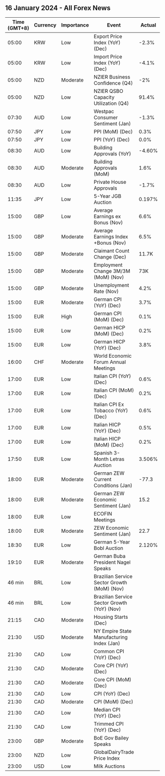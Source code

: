 ## 16 January 2024 - All Forex News

| Time (GMT+8) | Currency | Importance | Event | Actual | Forecast | Previous |
|------|----------|------------|-------|--------|----------|----------|
| 05:00 | KRW | Low | Export Price Index (YoY) (Dec) | -2.3% |  | -7.4% |
| 05:00 | KRW | Low | Import Price Index (YoY) (Dec) | -4.1% |  | -8.8% |
| 05:00 | NZD | Moderate | NZIER Business Confidence (Q4) | -2% |  | -52% |
| 05:00 | NZD | Low | NZIER QSBO Capacity Utilization (Q4) | 91.4% |  | 87.3% |
| 07:30 | AUD | Low | Westpac Consumer Sentiment (Jan) | -1.3% |  | 2.7% |
| 07:50 | JPY | Low | PPI (MoM) (Dec) | 0.3% | 0.0% | 0.3% |
| 07:50 | JPY | Low | PPI (YoY) (Dec) | 0.0% | -0.3% | 0.3% |
| 08:30 | AUD | Low | Building Approvals (YoY) | -4.60% | -4.60% | -5.50% |
| 08:30 | AUD | Moderate | Building Approvals (MoM) | 1.6% | 1.6% | 7.2% |
| 08:30 | AUD | Low | Private House Approvals | -1.7% | -1.7% | 2.9% |
| 11:35 | JPY | Low | 5-Year JGB Auction | 0.197% |  | 0.325% |
| 15:00 | GBP | Low | Average Earnings ex Bonus (Nov) | 6.6% | 6.6% | 7.2% |
| 15:00 | GBP | Moderate | Average Earnings Index +Bonus (Nov) | 6.5% | 6.8% | 7.2% |
| 15:00 | GBP | Moderate | Claimant Count Change (Dec) | 11.7K | 18.1K | 0.6K |
| 15:00 | GBP | Moderate | Employment Change 3M/3M (MoM) (Nov) | 73K | 50K | 55K |
| 15:00 | GBP | Moderate | Unemployment Rate (Nov) | 4.2% | 4.3% | 4.2% |
| 15:00 | EUR | Moderate | German CPI (YoY) (Dec) | 3.7% | 3.7% | 3.2% |
| 15:00 | EUR | High | German CPI (MoM) (Dec) | 0.1% | 0.1% | -0.4% |
| 15:00 | EUR | Low | German HICP (MoM) (Dec) | 0.2% | 0.2% | -0.7% |
| 15:00 | EUR | Low | German HICP (YoY) (Dec) | 3.8% | 3.8% | 2.3% |
| 16:00 | CHF | Moderate | World Economic Forum Annual Meetings |  |  |  |
| 17:00 | EUR | Low | Italian CPI (YoY) (Dec) | 0.6% | 0.6% | 0.7% |
| 17:00 | EUR | Low | Italian CPI (MoM) (Dec) | 0.2% | 0.2% | -0.5% |
| 17:00 | EUR | Low | Italian CPI Ex Tobacco (YoY) (Dec) | 0.6% |  | 0.7% |
| 17:00 | EUR | Low | Italian HICP (YoY) (Dec) | 0.5% | 0.5% | 0.6% |
| 17:00 | EUR | Low | Italian HICP (MoM) (Dec) | 0.2% | 0.2% | -0.6% |
| 17:50 | EUR | Low | Spanish 3-Month Letras Auction | 3.506% |  | 3.580% |
| 18:00 | EUR | Moderate | German ZEW Current Conditions (Jan) | -77.3 | -77.0 | -77.1 |
| 18:00 | EUR | Moderate | German ZEW Economic Sentiment (Jan) | 15.2 | 12.0 | 12.8 |
| 18:00 | EUR | Low | ECOFIN Meetings |  |  |  |
| 18:00 | EUR | Moderate | ZEW Economic Sentiment (Jan) | 22.7 | 21.9 | 23.0 |
| 18:30 | EUR | Low | German 5-Year Bobl Auction | 2.120% |  | 2.560% |
| 19:10 | EUR | Moderate | German Buba President Nagel Speaks |  |  |  |
| 46 min | BRL | Low | Brazilian Service Sector Growth (MoM) (Nov) |  |  | -0.6% |
| 46 min | BRL | Low | Brazilian Service Sector Growth (YoY) (Nov) |  |  | -0.4% |
| 21:15 | CAD | Moderate | Housing Starts (Dec) |  | 243.0K | 212.6K |
| 21:30 | USD | Moderate | NY Empire State Manufacturing Index (Jan) |  | -5.00 | -14.50 |
| 21:30 | CAD | Low | Common CPI (YoY) (Dec) |  | 3.8% | 3.9% |
| 21:30 | CAD | Moderate | Core CPI (YoY) (Dec) |  |  | 2.8% |
| 21:30 | CAD | Moderate | Core CPI (MoM) (Dec) |  |  | 0.1% |
| 21:30 | CAD | Low | CPI (YoY) (Dec) |  | 3.4% | 3.1% |
| 21:30 | CAD | Moderate | CPI (MoM) (Dec) |  | -0.3% | 0.1% |
| 21:30 | CAD | Low | Median CPI (YoY) (Dec) |  | 3.4% | 3.4% |
| 21:30 | CAD | Low | Trimmed CPI (YoY) (Dec) |  | 3.5% | 3.5% |
| 23:00 | GBP | Moderate | BoE Gov Bailey Speaks |  |  |  |
| 23:00 | NZD | Low | GlobalDairyTrade Price Index |  |  | 1.2% |
| 23:00 | USD | Low | Milk Auctions |  |  | 3,363.0 |
